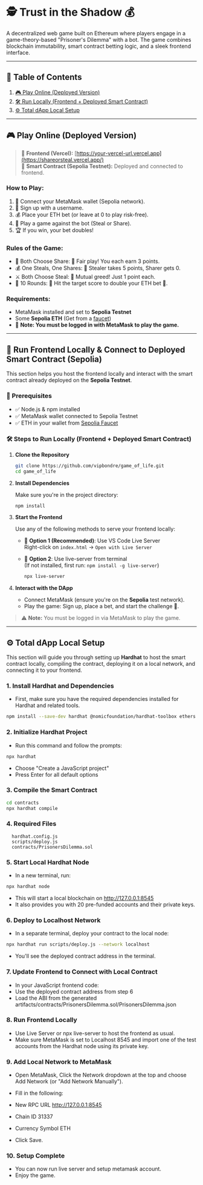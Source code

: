 # 🕵️ Trust in the Shadow 💰

A decentralized web game built on Ethereum where players engage in a game-theory-based "Prisoner's Dilemma" with a bot. The game combines blockchain immutability, smart contract betting logic, and a sleek frontend interface.

---

## 📌 Table of Contents

1. [🎮 Play Online (Deployed Version)](#-play-online-deployed-version)
2. [🛠️ Run Locally (Frontend + Deployed Smart Contract)](#-run-frontend-locally--connect-to-deployed-smart-contract-sepolia)
3. [⚙️ Total dApp Local Setup](#%EF%B8%8F-total-dapp-local-setup)

---

## 🎮 Play Online (Deployed Version)

> 🔗 **Frontend (Vercel):** [https://your-vercel-url.vercel.app](https://shareorsteal.vercel.app/)  
> 🔐 **Smart Contract (Sepolia Testnet):** Deployed and connected to frontend.

### How to Play:

1. 🔐 Connect your MetaMask wallet (Sepolia network).
2. 📝 Sign up with a username.
3. 💰 Place your ETH bet (or leave at 0 to play risk-free).
4. 🤖 Play a game against the bot (Steal or Share).
5. 🏆 If you win, your bet doubles!

### Rules of the Game:

- 🤝 Both Choose Share: 🤗 Fair play! You each earn 3 points.
- 💰 One Steals, One Shares: 🥷 Stealer takes 5 points, Sharer gets 0.
- ⚔️ Both Choose Steal: 😬 Mutual greed! Just 1 point each.
- 🎯 10 Rounds: 🎉 Hit the target score to double your ETH bet 💸.

### Requirements:
- MetaMask installed and set to **Sepolia Testnet**
- Some **Sepolia ETH** (Get from a [faucet](https://sepoliafaucet.com/))
- 🔐 **Note: You must be logged in with MetaMask to play the game.**

---

## 🔧 Run Frontend Locally & Connect to Deployed Smart Contract (Sepolia)

This section helps you host the frontend locally and interact with the smart contract already deployed on the **Sepolia Testnet**.

### 🚀 Prerequisites

- ✅ Node.js & npm installed
- ✅ MetaMask wallet connected to Sepolia Testnet
- ✅ ETH in your wallet from [Sepolia Faucet](https://sepoliafaucet.com)

### 🛠️ Steps to Run Locally (Frontend + Deployed Smart Contract)

1. **Clone the Repository**

   ```bash
   git clone https://github.com/vipbondre/game_of_life.git
   cd game_of_life

2. **Install Dependencies**

   Make sure you're in the project directory:

   ```bash
   npm install

3. **Start the Frontend**

   Use any of the following methods to serve your frontend locally:

   - 🧪 **Option 1 (Recommended)**: Use VS Code Live Server  
     Right-click on `index.html` → `Open with Live Server`

   - 🧪 **Option 2**: Use live-server from terminal  
     (If not installed, first run: `npm install -g live-server`)

     ```bash
     npx live-server
     ```

5. **Interact with the DApp**

   - Connect MetaMask (ensure you're on the **Sepolia** test network).
   - Play the game: Sign up, place a bet, and start the challenge 🎯.

> ⚠️ **Note:** You must be logged in via MetaMask to play the game.

---

## ⚙️ Total dApp Local Setup

This section will guide you through setting up **Hardhat** to host the smart contract locally, compiling the contract, deploying it on a local network, and connecting it to your frontend.

### 1. **Install Hardhat and Dependencies**

   - First, make sure you have the required dependencies installed for Hardhat and related tools.

   ```bash
   npm install --save-dev hardhat @nomicfoundation/hardhat-toolbox ethers
   ```

### 2. Initialize Hardhat Project

- Run this command and follow the prompts:

```bash
npx hardhat
```
- Choose "Create a JavaScript project"
- Press Enter for all default options

### 3. Compile the Smart Contract

   ```bash
   cd contracts
   npx hardhat compile
   ```
### 4. Required Files
      hardhat.config.js
      scripts/deploy.js
      contracts/PrisonersDilemma.sol

### 5. Start Local Hardhat Node
   - In a new terminal, run:
   ```bash
   npx hardhat node
   ```
   - This will start a local blockchain on http://127.0.0.1:8545
   - It also provides you with 20 pre-funded accounts and their private keys.

### 6. Deploy to Localhost Network
   - In a separate terminal, deploy your contract to the local node:

   ```bash
   npx hardhat run scripts/deploy.js --network localhost
   ```
   - You'll see the deployed contract address in the terminal.

### 7. Update Frontend to Connect with Local Contract
   - In your JavaScript frontend code:
   - Use the deployed contract address from step 6
   - Load the ABI from the generated artifacts/contracts/PrisonersDilemma.sol/PrisonersDilemma.json

### 8. Run Frontend Locally
   - Use Live Server or npx live-server to host the frontend as usual. 
   - Make sure MetaMask is set to Localhost 8545 and import one of the test accounts from the Hardhat node using its private key.

### 9. Add Local Network to MetaMask
   - Open MetaMask, Click the Network dropdown at the top and choose Add Network (or "Add Network Manually").
   - Fill in the following:

   - New RPC URL	http://127.0.0.1:8545
   - Chain ID	31337
   - Currency Symbol	ETH

   - Click Save.

### 10. Setup Complete
   - You can now run live server and setup metamask account.
   - Enjoy the game.

